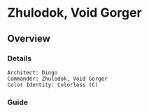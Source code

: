 # Zhulodok, Void Gorger
## Overview
### Details
```
Architect: Dingo
Commander: Zhulodok, Void Gorger
Color Identity: Colorless (C)
```

### Guide
